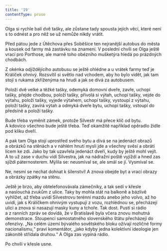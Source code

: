 ```yaml
---
title: '19'
contentType: prose
---
```


Olga si rychle balí dvě tašky, ale zůstane tady spousta jejích věcí, které není s to odnést a pro něž se už nemůže nikdy vrátit.

Před pátou jede z Útěchova přes Soběšice ten nejranější autobus do města a kousek od farmy má zastávku na znamení. V poslední chvíli se Olga ještě vrací pro Porthose, ale marně toho obézního mušketýra hledá po prázdných chodbách.

Z okénka odjíždějícího autobusu se ještě ohlédne a u vrátek farmy teď je Králíček ohnivý. Rozsvítil si světlo nad vchodem, aby ho bylo vidět, jak tam stojí s rukama zkříženýma na hrudi a jak se dívá za autobusem.

Položí dvě velké a těžké tašky, odemyká domovní dveře, zavře, uchopí tašky, přejde chodbou, položí tašky, přivolá si výtah, uchopí tašky, vejde do výtahu, položí tašky, vyjede výtahem, uchopí tašky, vystoupí z výtahu, položí tašky, zavírá výtah a odmyká dveře bytu, uchopí tašky, vstoupí do předsíně a položí tašky.

Bude třeba vyměnit zámek, protože Silvestr má přece klíč od bytu. A kdovíco všechno bude ještě třeba. Teď okamžitě například opěradlo židle pod kliku dveří.

A pak tam Olga stojí uprostřed svého bytu a dívá se na jedenáct obrazů a obrázků na stěnách a v náhlém hnutí mysli jde a všechny svěsí a obrátí lícem ke zdi. Jako by tak uzavřela jedenáct dveří, kudy by ještě mohl vejít. A to už zase v duchu vidí Silvestra, jak na nádražní poště vyjíždí a hned zas sjíždí páternosterem. Mýlila se: neusmíval se, ale smál se jí. Vysmíval se.

Ne, nesmí se nechat dohnat k šílenství! A znova obejde byt a vrací obrazy a obrázky zpátky na stěnu.

Ještě je brzo, aby obtelefonovávala zámečníky, a tak sedí v křesle a naslouchá zvukům z ulice. Taky by mohla stát na balkoně a bázlivě vyhlížet, až třeba uvidí Silvestrovu terénní mazdu anebo jeho volvo, až ho uvidí, jak s Králíčkem ohnivým vystupují z vozu, rozhlédnou se, přecházejí ulici a znova si nasazují masky kuny a tchoře. Tak dost. Pustí si rádio a z ranních zpráv se dovídá, že v Bratislavě byla včera znovu mohutná demonstrace. Stoupenci samostatného slovenského štátu přecházejí do ofenzívy. „Na celém území bývalého sovětského bloku ožívají rozličné formy nacionalismu,“ praví komentátor, „jako kdyby jedna kolektivní ideologie jen zákonitě střídala druhou.“ A Olga zas vypíná rádio.

Po chvíli v křesle usne.
